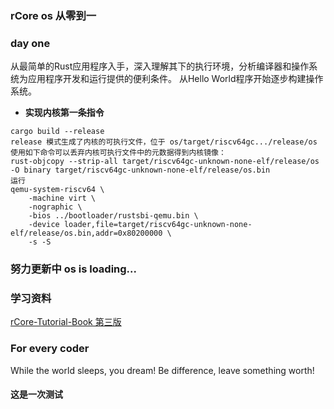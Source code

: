 ### rCore os 从零到一

### day one
从最简单的Rust应用程序入手，深入理解其下的执行环境，分析编译器和操作系统为应用程序开发和运行提供的便利条件。
从Hello World程序开始逐步构建操作系统。
- **实现内核第一条指令**
```
cargo build --release
release 模式生成了内核的可执行文件，位于 os/target/riscv64gc.../release/os
使用如下命令可以丢弃内核可执行文件中的元数据得到内核镜像：
rust-objcopy --strip-all target/riscv64gc-unknown-none-elf/release/os -O binary target/riscv64gc-unknown-none-elf/release/os.bin
运行
qemu-system-riscv64 \
    -machine virt \
    -nographic \
    -bios ../bootloader/rustsbi-qemu.bin \
    -device loader,file=target/riscv64gc-unknown-none-elf/release/os.bin,addr=0x80200000 \
    -s -S
```
### 努力更新中 os is loading...

### 学习资料
[rCore-Tutorial-Book 第三版](https://rcore-os.cn/rCore-Tutorial-Book-v3/)
### For every coder
While the world sleeps, you dream!
Be difference, leave something worth!



#### 这是一次测试

